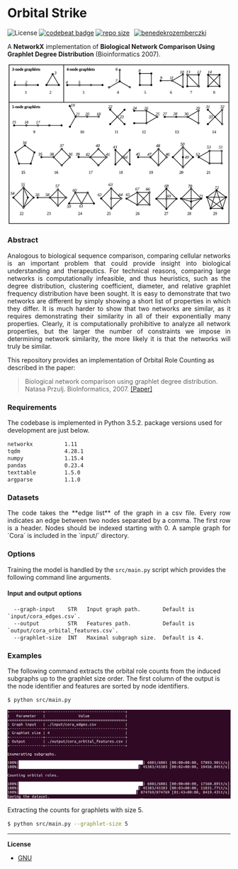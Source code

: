 Orbital Strike
============================================
![License](https://img.shields.io/github/license/benedekrozemberczki/OrbitalFeatures.svg?color=blue) [![codebeat badge](https://codebeat.co/badges/d9d146a3-e6af-463f-acb3-3c380adefadb)](https://codebeat.co/projects/github-com-benedekrozemberczki-orbitalfeatures-master) [![repo size](https://img.shields.io/github/repo-size/benedekrozemberczki/OrbitalFeatures.svg)](https://github.com/benedekrozemberczki/OrbitalFeatures/archive/master.zip)⠀[![benedekrozemberczki](https://img.shields.io/twitter/follow/benrozemberczki?style=social&logo=twitter)](https://twitter.com/intent/follow?screen_name=benrozemberczki)⠀


A **NetworkX** implementation of **Biological Network Comparison Using Graphlet Degree Distribution** (Bioinformatics 2007).
<p align="center">
  <img width="500" src="orbit.png">
</p>

### Abstract

<p align="justify">
Analogous to biological sequence comparison, comparing cellular networks is an important problem that could provide insight into biological understanding and therapeutics. For technical reasons, comparing large networks is computationally infeasible, and thus heuristics, such as the degree distribution, clustering coefficient, diameter, and relative graphlet frequency distribution have been sought. It is easy to demonstrate that two networks are different by simply showing a short list of properties in which they differ. It is much harder to show that two networks are similar, as it requires demonstrating their similarity in all of their exponentially many properties. Clearly, it is computationally prohibitive to analyze all network properties, but the larger the number of constraints we impose in determining network similarity, the more likely it is that the networks will truly be similar.</p>

This repository provides an implementation of Orbital Role Counting as described in the paper:

> Biological network comparison using graphlet degree distribution.
> Natasa Przulj.
> BioInformatics, 2007.
> [[Paper]](https://www.ncbi.nlm.nih.gov/pubmed/17237089)

### Requirements

The codebase is implemented in Python 3.5.2. package versions used for development are just below.
```
networkx          1.11
tqdm              4.28.1
numpy             1.15.4
pandas            0.23.4
texttable         1.5.0
argparse          1.1.0
```
### Datasets
<p align="justify">
The code takes the **edge list** of the graph in a csv file. Every row indicates an edge between two nodes separated by a comma. The first row is a header. Nodes should be indexed starting with 0. A sample graph for `Cora` is included in the `input/` directory.</p>

### Options

Training the model is handled by the `src/main.py` script which provides the following command line arguments.

#### Input and output options

```
  --graph-input    STR   Input graph path.       Default is `input/cora_edges.csv`.
  --output         STR   Features path.          Default is `output/cora_orbital_features.csv`.
  --graphlet-size  INT   Maximal subgraph size.  Default is 4.
```

### Examples

The following command extracts the orbital role counts from the induced subgraphs up to the graphlet size order. The first column of the output is the node identifier and features are sorted by node identifiers.

```sh
$ python src/main.py
```

<p align="center">
<img  width="700",style="float: center;" src="orbital_runtime.jpg">
</p>

Extracting the counts for graphlets with size 5.

```sh
$ python src/main.py --graphlet-size 5
```


--------------------------------------------------------------------------------

**License**

- [GNU](https://github.com/benedekrozemberczki/OrbitalFeatures/blob/master/LICENSE)
